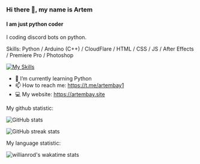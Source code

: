 ### Hi there 👋, my name is Artem
#### I am just python coder
I coding discord bots on python.

Skills: Python / Arduino (C++) / CloudFlare / HTML / CSS / JS / After Effects / Premiere Pro / Photoshop

[![My Skills](https://skillicons.dev/icons?i=py,cpp,cloudflare,html,css,js,ae,pr,ps)](https://artembay.tk)

- 🌱 I’m currently learning Python  
- 📫 How to reach me: https://t.me/artembay1
- 💻 My website: https://artembay.site


My github statistic:

![GitHub stats](https://github-readme-stats.vercel.app/api?username=Artembay&theme=tokyonight&show_icons=true)  

![GitHub streak stats](https://github-readme-streak-stats.herokuapp.com/?user=Artembay&theme=tokyonight&show_icons=true)  

My language statistic:

![willianrod's wakatime stats](https://github-readme-stats.vercel.app/api/wakatime?username=Artembay&theme=tokyonight&show_icons=true&layout=compact)
<!---
![github contribution grid snake animation](https://raw.githubusercontent.com/ArtemBay/Artembay/main/output/github-contribution-grid-snake.svg)
--->
